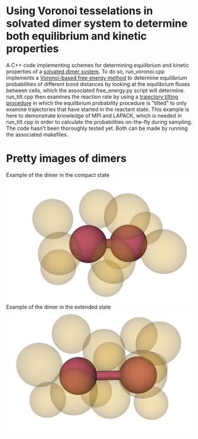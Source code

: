 # Using Voronoi tesselations in solvated dimer system to determine both equilibrium and kinetic properties
A C++ code implementing schemes for determining equilibrium and kinetic properties of a [solvated dimer system](https://aip.scitation.org/doi/abs/10.1063/1.478569).
To do so, run_voronoi.cpp implements a [Voronoi-based free energy method](https://doi.org/10.1002/jcc.21332) to determine equilibrium probabilities of different bond distances by looking at the equilibrium fluxes between cells, which the associated free_energy.py script will determine.
run_tilt.cpp then examines the reaction rate by using a [trajectory tilting procedure](https://aip.scitation.org/doi/full/10.1063/1.3180821) in which the equilibrium probability procedure is "tilted" to only examine trajectories that have started in the reactant state.
This example is here to demonstrate knowledge of MPI and LAPACK, which is needed in run_tilt.cpp in order to calculate the probabilities on-the-fly during sampling.
The code hasn't been thoroughly tested yet.
Both can be made by running the associated makefiles.

# Pretty images of dimers
Example of the dimer in the compact state
![compact](figures/dimer_compact.png)
Example of the dimer in the extended state
![extended](figures/dimer_extended.png)
